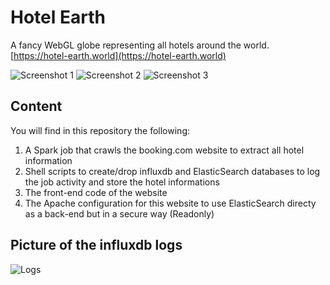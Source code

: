# Hotel Earth
A fancy WebGL globe representing all hotels around the world. [https://hotel-earth.world](https://hotel-earth.world)

![Screenshot 1](http://i.imgur.com/BTbHXCk.jpg)
![Screenshot 2](http://i.imgur.com/BCWmfWq.png)
![Screenshot 3](http://i.imgur.com/7h7sDh4.jpg)

## Content
You will find in this repository the following:
1. A Spark job that crawls the booking.com website to extract all hotel information
2. Shell scripts to create/drop influxdb and ElasticSearch databases to log the job activity and store the hotel informations
3. The front-end code of the website
4. The Apache configuration for this website to use ElasticSearch directy as a back-end but in a secure way (Readonly)

## Picture of the influxdb logs
![Logs](http://i.imgur.com/kLdTqb7.png)
